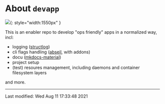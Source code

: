 
# About `devapp`


<p attr="autogenerated by make_badges"></p>

<p attr="autogenerated by make_badges"></p>

![](img/page-teaser.png){: style="width:1550px" }


This is an enabler repo to develop "ops friendly" apps in a normalized way, incl:

- logging ([structlog](https://www.structlog.org/en/stable/))
- cli flags handling ([abseil](https://abseil.io/docs/python/), with addons)
- docu ([mkdocs-material](https://squidfunk.github.io/mkdocs-material/getting-started/))
- project setup
- (test) resoures management, including daemons and container filesystem layers

and more.



<!-- pre_proc_marker -->


----


Last modified: Wed Aug 11 17:33:48 2021